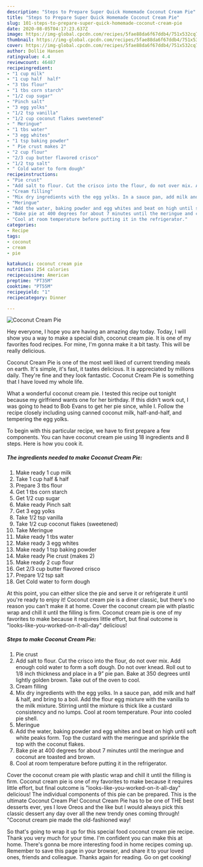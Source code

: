 ```yaml
---
description: "Steps to Prepare Super Quick Homemade Coconut Cream Pie"
title: "Steps to Prepare Super Quick Homemade Coconut Cream Pie"
slug: 101-steps-to-prepare-super-quick-homemade-coconut-cream-pie
date: 2020-08-05T04:17:23.637Z
image: https://img-global.cpcdn.com/recipes/5fae88da6f67ddb4/751x532cq70/coconut-cream-pie-recipe-main-photo.jpg
thumbnail: https://img-global.cpcdn.com/recipes/5fae88da6f67ddb4/751x532cq70/coconut-cream-pie-recipe-main-photo.jpg
cover: https://img-global.cpcdn.com/recipes/5fae88da6f67ddb4/751x532cq70/coconut-cream-pie-recipe-main-photo.jpg
author: Dollie Hansen
ratingvalue: 4.4
reviewcount: 46487
recipeingredient:
- "1 cup milk"
- "1 cup half  half"
- "3 tbs flour"
- "1 tbs corn starch"
- "1/2 cup sugar"
- "Pinch salt"
- "3 egg yolks"
- "1/2 tsp vanilla"
- "1/2 cup coconut flakes sweetened"
- " Meringue"
- "1 tbs water"
- "3 egg whites"
- "1 tsp baking powder"
- " Pie crust makes 2"
- "2 cup flour"
- "2/3 cup butter flavored crisco"
- "1/2 tsp salt"
- " Cold water to form dough"
recipeinstructions:
- "Pie crust"
- "Add salt to flour. Cut the crisco into the flour, do not over mix. Add enough cold water to form a soft dough. Do not over knead. Roll out to 1/8 inch thickness and place in a 9” pie pan. Bake at 350 degrees until lightly golden brown. Take out of the oven to cool."
- "Cream filling"
- "Mix dry ingredients with the egg yolks. In a sauce pan, add milk and half &amp; half, and bring to a boil. Add the flour egg mixture with the vanilla to the milk mixture. Stirring until the mixture is thick like a custard consistency and no lumps. Cool at room temperature. Pour into cooled pie shell."
- "Meringue"
- "Add the water, baking powder and egg whites and beat on high until soft white peaks form. Top the custard with the meringue and sprinkle the top with the coconut flakes."
- "Bake pie at 400 degrees for about 7 minutes until the meringue and coconut are toasted and brown."
- "Cool at room temperature before putting it in the refrigerator."
categories:
- Recipe
tags:
- coconut
- cream
- pie

katakunci: coconut cream pie 
nutrition: 254 calories
recipecuisine: American
preptime: "PT35M"
cooktime: "PT55M"
recipeyield: "1"
recipecategory: Dinner

---
```



![Coconut Cream Pie](https://img-global.cpcdn.com/recipes/5fae88da6f67ddb4/751x532cq70/coconut-cream-pie-recipe-main-photo.jpg)

Hey everyone, I hope you are having an amazing day today. Today, I will show you a way to make a special dish, coconut cream pie. It is one of my favorites food recipes. For mine, I'm gonna make it a bit tasty. This will be really delicious.

Coconut Cream Pie is one of the most well liked of current trending meals on earth. It's simple, it's fast, it tastes delicious. It is appreciated by millions daily. They're fine and they look fantastic. Coconut Cream Pie is something that I have loved my whole life.

What a wonderful coconut cream pie. I tested this recipe out tonight because my girlfriend wants one for her birthday. If this didn&#39;t work out, I was going to head to Bob Evans to get her pie since, while I. Follow the recipe closely including using canned coconut milk, half-and-half, and tempering the egg yolks.


To begin with this particular recipe, we have to first prepare a few components. You can have coconut cream pie using 18 ingredients and 8 steps. Here is how you cook it.

<!--inarticleads1-->

##### The ingredients needed to make Coconut Cream Pie:

1. Make ready 1 cup milk
1. Take 1 cup half &amp; half
1. Prepare 3 tbs flour
1. Get 1 tbs corn starch
1. Get 1/2 cup sugar
1. Make ready Pinch salt
1. Get 3 egg yolks
1. Take 1/2 tsp vanilla
1. Take 1/2 cup coconut flakes (sweetened)
1. Take  Meringue
1. Make ready 1 tbs water
1. Make ready 3 egg whites
1. Make ready 1 tsp baking powder
1. Make ready  Pie crust (makes 2)
1. Make ready 2 cup flour
1. Get 2/3 cup butter flavored crisco
1. Prepare 1/2 tsp salt
1. Get  Cold water to form dough


At this point, you can either slice the pie and serve it or refrigerate it until you&#39;re ready to enjoy it! Coconut cream pie is a diner classic, but there&#39;s no reason you can&#39;t make it at home. Cover the coconut cream pie with plastic wrap and chill it until the filling is firm. Coconut cream pie is one of my favorites to make because it requires little effort, but final outcome is &#34;looks-like-you-worked-on-it-all-day&#34; delicious! 

<!--inarticleads2-->

##### Steps to make Coconut Cream Pie:

1. Pie crust
1. Add salt to flour. Cut the crisco into the flour, do not over mix. Add enough cold water to form a soft dough. Do not over knead. Roll out to 1/8 inch thickness and place in a 9” pie pan. Bake at 350 degrees until lightly golden brown. Take out of the oven to cool.
1. Cream filling
1. Mix dry ingredients with the egg yolks. In a sauce pan, add milk and half &amp; half, and bring to a boil. Add the flour egg mixture with the vanilla to the milk mixture. Stirring until the mixture is thick like a custard consistency and no lumps. Cool at room temperature. Pour into cooled pie shell.
1. Meringue
1. Add the water, baking powder and egg whites and beat on high until soft white peaks form. Top the custard with the meringue and sprinkle the top with the coconut flakes.
1. Bake pie at 400 degrees for about 7 minutes until the meringue and coconut are toasted and brown.
1. Cool at room temperature before putting it in the refrigerator.


Cover the coconut cream pie with plastic wrap and chill it until the filling is firm. Coconut cream pie is one of my favorites to make because it requires little effort, but final outcome is &#34;looks-like-you-worked-on-it-all-day&#34; delicious! The individual components of this pie can be prepared. This is the ultimate Coconut Cream Pie! Coconut Cream Pie has to be one of THE best desserts ever, yes I love Oreos and the like but I would always pick this classic dessert any day over all the new trendy ones coming through! &#34;Coconut cream pie made the old-fashioned way! 

So that's going to wrap it up for this special food coconut cream pie recipe. Thank you very much for your time. I'm confident you can make this at home. There's gonna be more interesting food in home recipes coming up. Remember to save this page in your browser, and share it to your loved ones, friends and colleague. Thanks again for reading. Go on get cooking!
